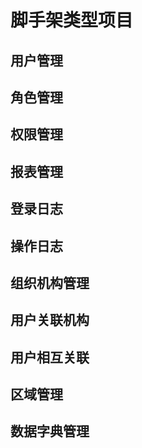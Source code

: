 # 脚手架类型项目
## 用户管理 
## 角色管理 
## 权限管理 
## 报表管理  
## 登录日志 
## 操作日志 
## 组织机构管理
## 用户关联机构
## 用户相互关联
## 区域管理
## 数据字典管理

